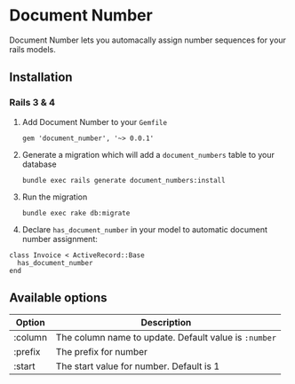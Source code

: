 # Document Number

Document Number lets you automacally assign number sequences for your rails models.

## Installation

### Rails 3 & 4

1. Add Document Number to your `Gemfile`

    `gem 'document_number', '~> 0.0.1'`

2. Generate a migration which will add a `document_numbers` table to your database

    `bundle exec rails generate document_numbers:install`

3. Run the migration

    `bundle exec rake db:migrate`

4. Declare `has_document_number` in your model to automatic document number assignment:

```
class Invoice < ActiveRecord::Base
  has_document_number
end
```

## Available options

| Option | Description |
|--------|-------------|
| :column | The column name to update. Default value is `:number` |
| :prefix | The prefix for number |
| :start  | The start value for number. Default is 1 |
